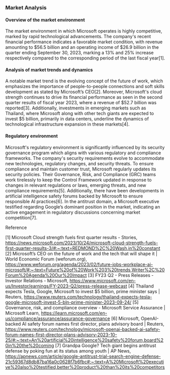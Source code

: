 ### Market Analysis

#### Overview of the market environment

The market environment in which Microsoft operates is highly competitive, marked by rapid technological advancements. The company's recent financial performance indicates a favorable market condition, with revenue amounting to $56.5 billion and an operating income of $26.9 billion in the quarter ending September 30, 2023, marking a 13% and 25% increase respectively compared to the corresponding period of the last fiscal year[1].

#### Analysis of market trends and dynamics

A notable market trend is the evolving concept of the future of work, which emphasizes the importance of people-to-people connections and soft skills development as stated by Microsoft’s CEO[2]. Moreover, Microsoft's cloud strength continues to drive its financial performance as seen in the second quarter results of fiscal year 2023, where a revenue of $52.7 billion was reported[3]. Additionally, investments in emerging markets such as Thailand, where Microsoft along with other tech giants are expected to invest $5 billion, primarily in data centers, underline the dynamics of technological infrastructure expansion in these markets[4].

#### Regulatory environment

Microsoft's regulatory environment is significantly influenced by its security governance program which aligns with various regulatory and compliance frameworks. The company's security requirements evolve to accommodate new technologies, regulatory changes, and security threats. To ensure compliance and maintain customer trust, Microsoft regularly updates its security policies. Their Governance, Risk, and Compliance (GRC) teams work tirelessly to keep the Control Framework updated in response to changes in relevant regulations or laws, emerging threats, and new compliance requirements[5]. Additionally, there have been developments in artificial intelligence safety forums backed by Microsoft to ensure responsible AI practices[6]. In the antitrust domain, a Microsoft executive testified regarding Google’s dominant position in the market, indicating an active engagement in regulatory discussions concerning market competition[7].

Reference

[1] Microsoft Cloud strength fuels first quarter results - Stories, https://news.microsoft.com/2023/10/24/microsoft-cloud-strength-fuels-first-quarter-results-3/#:~:text=REDMOND%2C%20Wash,in%20constant
[2] Microsoft’s CEO on the future of work and the tech that will shape it | World Economic Forum (weforum.org), https://www.weforum.org/agenda/2023/02/future-jobs-workplace-ai-microsoft/#:~:text=Future%20of%20Work%203%20trends,Writer%2C%20Forum%20Agenda%20Our%20Impact
[3] FY23 Q2 - Press Releases - Investor Relations - Microsoft, https://www.microsoft.com/en-us/Investor/earnings/FY-2023-Q2/press-release-webcast
[4] Thailand expects Tesla, Google, Microsoft to invest $5 billion, prime minister says | Reuters, https://www.reuters.com/technology/thailand-expects-tesla-google-microsoft-invest-5-bln-prime-minister-2023-09-24/
[5] Governance, risk, and compliance overview - Microsoft Service Assurance | Microsoft Learn, https://learn.microsoft.com/en-us/compliance/assurance/assurance-governance
[6] Microsoft, OpenAI-backed AI safety forum names first director, plans advisory board | Reuters, https://www.reuters.com/technology/microsoft-openai-backed-ai-safety-forum-names-first-director-plans-advisory-2023-10-25/#:~:text=An%20artificial%20intelligence%20safety%20forum,board%20in%20the%20coming
[7] Grandpa Google? Tech giant begins antitrust defense by poking fun at its status among youth | AP News, https://apnews.com/article/google-antitrust-trial-search-engine-defense-21c59367d8db87ba16a0c0628f7b6fbc#:~:text=A%20Microsoft%20executive%20also%20testified,better%20product%20than%20its%20competitors
